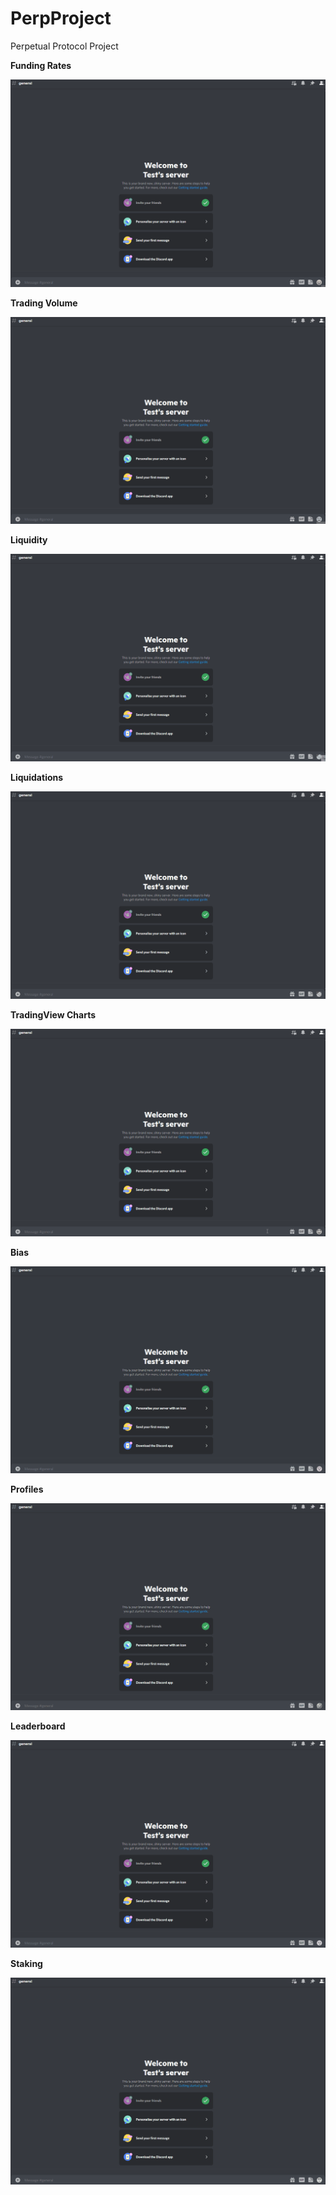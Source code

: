 # PerpProject
Perpetual Protocol Project

**Funding Rates**

![Funding Rates](assets\funding_rate_chart.gif)



**Trading Volume**

![Volume](assets\volume.gif)



**Liquidity**

![Liquidity](assets\liquidity.gif)



**Liquidations**

![Liquidations](assets\liquidations.gif)



**TradingView Charts**

![TradingView Charts](assets\tradingview_chart.gif)



**Bias**

![Bias](assets\bias.gif)



**Profiles**

![Profiles](assets\profile.gif)



**Leaderboard**

![Leaderboard](assets\leaderboard.gif)



**Staking**

![Staking](assets/staking.gif)
